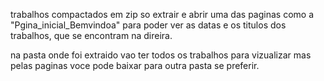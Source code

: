 trabalhos compactados em zip 
so extrair e abrir uma das paginas como a "Pgina_inicial_Bemvindoa" para poder ver as datas e os titulos dos trabalhos, que se encontram na direira.

na pasta onde foi extraido vao ter todos os trabalhos para vizualizar mas pelas paginas voce pode baixar para outra pasta se preferir.
